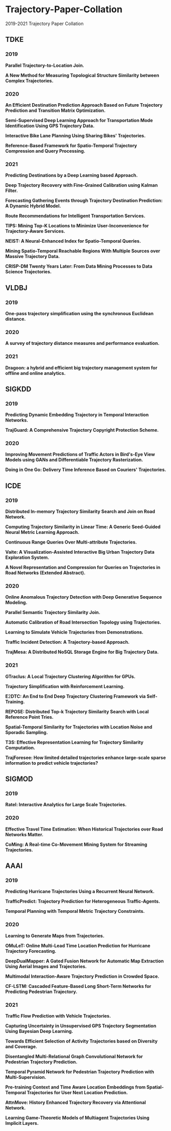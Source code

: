 # Trajectory-Paper-Collation
2019-2021 Trajectory Paper Collation



## TDKE

### 2019

**Parallel Trajectory-to-Location Join.** 

**A New Method for Measuring Topological Structure Similarity between Complex Trajectories.** 

### 2020

**An Efficient Destination Prediction Approach Based on Future Trajectory Prediction and Transition Matrix Optimization.** 

**Semi-Supervised Deep Learning Approach for Transportation Mode Identification Using GPS Trajectory Data.** 

**Interactive Bike Lane Planning Using Sharing Bikes' Trajectories.**

**Reference-Based Framework for Spatio-Temporal Trajectory Compression and Query Processing.** 

### 2021

**Predicting Destinations by a Deep Learning based Approach.** 

**Deep Trajectory Recovery with Fine-Grained Calibration using Kalman Filter.**

**Forecasting Gathering Events through Trajectory Destination Prediction: A Dynamic Hybrid Model.**

**Route Recommendations for Intelligent Transportation Services.**

**TIPS: Mining Top-K Locations to Minimize User-Inconvenience for Trajectory-Aware Services.** 

**NEIST: A Neural-Enhanced Index for Spatio-Temporal Queries.**

**Mining Spatio-Temporal Reachable Regions With Multiple Sources over Massive Trajectory Data.**

**CRISP-DM Twenty Years Later: From Data Mining Processes to Data Science Trajectories.**



## VLDBJ

### 2019

**One-pass trajectory simplification using the synchronous Euclidean distance.**

### 2020

**A survey of trajectory distance measures and performance evaluation.** 

### 2021

**Dragoon: a hybrid and efficient big trajectory management system for offline and online analytics.** 



## SIGKDD

### 2019

**Predicting Dynamic Embedding Trajectory in Temporal Interaction Networks.**

**TrajGuard: A Comprehensive Trajectory Copyright Protection Scheme.**

### 2020

**Improving Movement Predictions of Traffic Actors in Bird's-Eye View Models using GANs and Differentiable Trajectory Rasterization.**

**Doing in One Go: Delivery Time Inference Based on Couriers' Trajectories.** 



## ICDE

### 2019

**Distributed In-memory Trajectory Similarity Search and Join on Road Network.** 

**Computing Trajectory Similarity in Linear Time: A Generic Seed-Guided Neural Metric Learning Approach.**

**Continuous Range Queries Over Multi-attribute Trajectories.**

**Vaite: A Visualization-Assisted Interactive Big Urban Trajectory Data Exploration System.**

**A Novel Representation and Compression for Queries on Trajectories in Road Networks (Extended Abstract).** 

### 2020

**Online Anomalous Trajectory Detection with Deep Generative Sequence Modeling.** 

**Parallel Semantic Trajectory Similarity Join.**

**Automatic Calibration of Road Intersection Topology using Trajectories.** 

**Learning to Simulate Vehicle Trajectories from Demonstrations.** 

**Traffic Incident Detection: A Trajectory-based Approach.** 

**TrajMesa: A Distributed NoSQL Storage Engine for Big Trajectory Data.** 

### 2021

**GTraclus: A Local Trajectory Clustering Algorithm for GPUs.** 

**Trajectory Simplification with Reinforcement Learning.** 

**E**2**DTC: An End to End Deep Trajectory Clustering Framework via Self-Training.**

**REPOSE: Distributed Top-k Trajectory Similarity Search with Local Reference Point Tries.**

**Spatial-Temporal Similarity for Trajectories with Location Noise and Sporadic Sampling.** 

**T3S: Effective Representation Learning for Trajectory Similarity Computation.** 

**TrajForesee: How limited detailed trajectories enhance large-scale sparse information to predict vehicle trajectories?**



## SIGMOD

### 2019

**Ratel: Interactive Analytics for Large Scale Trajectories.** 

### 2020

**Effective Travel Time Estimation: When Historical Trajectories over Road Networks Matter.** 

**CoMing: A Real-time Co-Movement Mining System for Streaming Trajectories.**



## AAAI

### 2019

**Predicting Hurricane Trajectories Using a Recurrent Neural Network.** 

**TrafficPredict: Trajectory Prediction for Heterogeneous Traffic-Agents.**

**Temporal Planning with Temporal Metric Trajectory Constraints.** 

### 2020

**Learning to Generate Maps from Trajectories.** 

**OMuLeT: Online Multi-Lead Time Location Prediction for Hurricane Trajectory Forecasting.**

**DeepDualMapper: A Gated Fusion Network for Automatic Map Extraction Using Aerial Images and Trajectories.**

**Multimodal Interaction-Aware Trajectory Prediction in Crowded Space.**

**CF-LSTM: Cascaded Feature-Based Long Short-Term Networks for Predicting Pedestrian Trajectory.** 

### 2021

**Traffic Flow Prediction with Vehicle Trajectories.**

**Capturing Uncertainty in Unsupervised GPS Trajectory Segmentation Using Bayesian Deep Learning.** 

**Towards Efficient Selection of Activity Trajectories based on Diversity and Coverage.** 

**Disentangled Multi-Relational Graph Convolutional Network for Pedestrian Trajectory Prediction.**

**Temporal Pyramid Network for Pedestrian Trajectory Prediction with Multi-Supervision.** 

**Pre-training Context and Time Aware Location Embeddings from Spatial-Temporal Trajectories for User Next Location Prediction.**

**AttnMove: History Enhanced Trajectory Recovery via Attentional Network.** 

**Learning Game-Theoretic Models of Multiagent Trajectories Using Implicit Layers.** 

